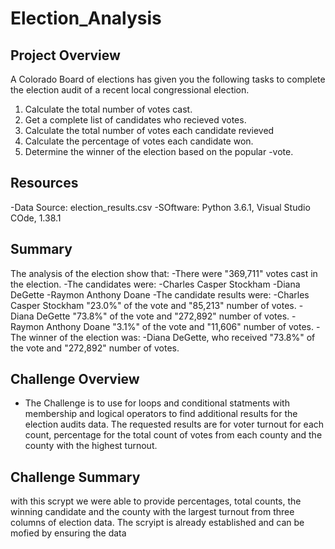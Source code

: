 # Election_Analysis

## Project Overview
A Colorado Board of elections has given you the following tasks to complete the election audit of a recent local congressional election.

1. Calculate the total number of votes cast.
2. Get a complete list of candidates who recieved votes.
3. Calculate the total number of votes each candidate revieved
4. Calculate the percentage of votes each candidate won.
5. Determine the winner of the election based on the popular -vote.

## Resources
-Data Source: election_results.csv
-SOftware: Python 3.6.1, Visual Studio COde, 1.38.1

## Summary
The analysis of the election show that:
-There were "369,711" votes cast in the election.
-The candidates were:
  -Charles Casper Stockham
  -Diana DeGette
  -Raymon Anthony Doane
 -The candidate results were:
  -Charles Casper Stockham "23.0%" of the vote and "85,213" number of votes.
  -Diana DeGette "73.8%" of the vote and "272,892" number of votes.
  -Raymon Anthony Doane "3.1%" of the vote and "11,606" number of votes.
 -The winner of the election was:
    -Diana DeGette, who received "73.8%" of the vote and "272,892" number of votes.
 ## Challenge Overview
 - The Challenge is to use for loops and conditional statments with membership and logical operators to find additional results for the election audits data. The requested results are for voter turnout for each count,  percentage for the total count of votes from each county and the county with the highest turnout.
 ## Challenge Summary
with this scrypt we were able to provide percentages, total counts, the winning candidate and the county with the largest turnout from three columns of election data. The scryipt is already established and can be mofied by ensuring the data
